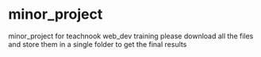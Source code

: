 # minor_project
minor_project for teachnook web_dev training
please download all the files and store them in a single folder to get the final results
